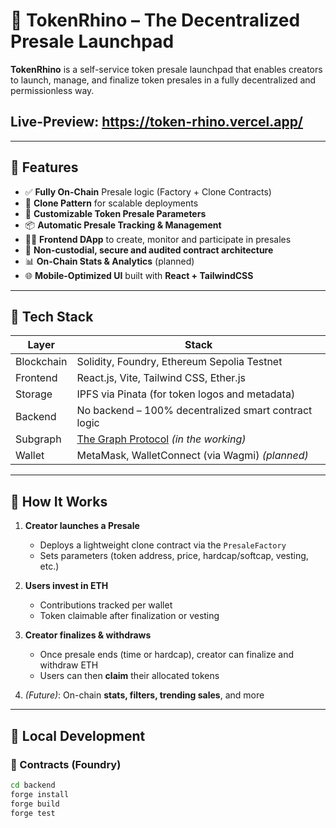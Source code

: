 # 🦏 TokenRhino – The Decentralized Presale Launchpad

**TokenRhino** is a self-service token presale launchpad that enables creators to launch, manage, and finalize token presales in a fully decentralized and permissionless way.

## Live-Preview: https://token-rhino.vercel.app/ ##

---

## 🚀 Features

- ✅ **Fully On-Chain** Presale logic (Factory + Clone Contracts)
- 🧱 **Clone Pattern** for scalable deployments
- 📜 **Customizable Token Presale Parameters**
- 📦 **Automatic Presale Tracking & Management**
- 🧑‍💻 **Frontend DApp** to create, monitor and participate in presales
- 🔐 **Non-custodial, secure and audited contract architecture**
- 📊 **On-Chain Stats & Analytics** (planned)
- 🌐 **Mobile-Optimized UI** built with **React + TailwindCSS**

---

## 🔧 Tech Stack

| Layer      | Stack                                                                 |
|------------|-----------------------------------------------------------------------|
| Blockchain | Solidity, Foundry, Ethereum Sepolia Testnet                          |
| Frontend   | React.js, Vite, Tailwind CSS, Ether.js                                |
| Storage    | IPFS via Pinata (for token logos and metadata)                       |
| Backend    | No backend – 100% decentralized smart contract logic                 |
| Subgraph   | [The Graph Protocol](https://thegraph.com/) *(in the working)*              |
| Wallet     | MetaMask, WalletConnect (via Wagmi) *(planned)*                      |

---

## 📝 How It Works

1. **Creator launches a Presale**
   - Deploys a lightweight clone contract via the `PresaleFactory`
   - Sets parameters (token address, price, hardcap/softcap, vesting, etc.)

2. **Users invest in ETH**
   - Contributions tracked per wallet
   - Token claimable after finalization or vesting

3. **Creator finalizes & withdraws**
   - Once presale ends (time or hardcap), creator can finalize and withdraw ETH
   - Users can then **claim** their allocated tokens

4. *(Future)*: On-chain **stats, filters, trending sales**, and more

---

## 🧪 Local Development

### 🔨 Contracts (Foundry)

```bash
cd backend
forge install
forge build
forge test